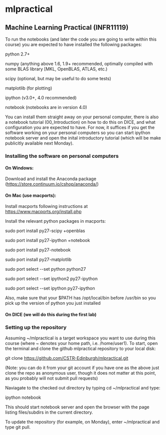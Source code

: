 # mlpractical
## Machine Learning Practical (INFR11119)

To run the notebooks (and later the code you are going to write within this course)
you are expected to have installed the following packages:

python 2.7+

numpy (anything above 1.6, 1.9+ recommended, optimally
       compiled with some BLAS library [MKL, OpenBLAS, ATLAS, etc.)

scipy (optional, but may be useful to do some tests)

matplotlib (for plotting)

ipython (v3.0+, 4.0 recommended)

notebook (notebooks are in version 4.0)

You can install them straight away on your personal computer, 
there is also a notebook tutorial (00_Introduction) on how to
do this on DICE, and what configuration you are expected to have. 
For now, it suffices if you get the software working on your 
personal computers so you can start ipython notebook server 
and open the inital introductory tutorial (which will be make
publicitly available next Monday).

### Installing the software on personal computers

#### On Windows: 

Download and install the Anaconda package 
(https://store.continuum.io/cshop/anaconda/)

#### On Mac (use macports): 

Install macports following instructions at https://www.macports.org/install.php

Install the relevant python packages in macports:

sudo port install py27-scipy +openblas

sudo port install py27-ipython +notebook

sudo port install py27-notebook

sudo port install py27-matplotlib

sudo port select --set python python27

sudo port select --set ipython2 py27-ipython

sudo port select --set ipython py27-ipython

Also, make sure that your $PATH has /opt/local/bin before /usr/bin 
so you pick up the version of python you just installed

#### On DICE (we will do this during the first lab)

### Setting up the repository

Assuming ~/mlpractical is a target workspace you want to use during
this course (where ~ denotes your home path, i.e. /home/user1). 
To start, open the terminal and clone the github mlpractical 
repository to your local disk:

git clone https://github.com/CSTR-Edinburgh/mlpractical.git

(Note: you can do it from your git account if you have one as the
above just clone the repo as anonymous user, though it does not 
matter at this point, as you probably will not submit pull requests)

Naviagate to the checked out directory by typing cd ~/mlpractical and type:

ipython notebook

This should start notebook server and open the browser with the page
listing files/subdirs in the current directory.

To update the repository (for example, on Monday), 
enter ~/mlpractical and type git pull.




